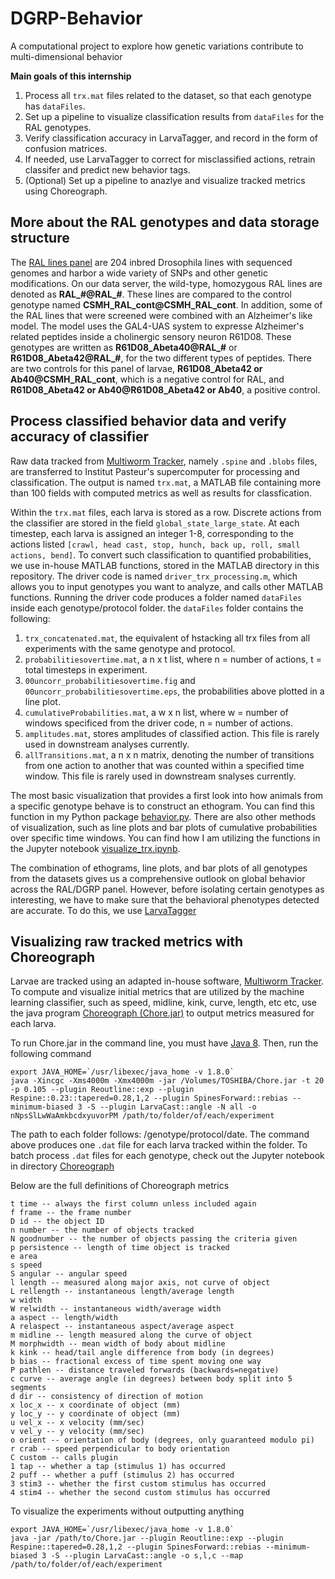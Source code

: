 # DGRP-Behavior
A computational project to explore how genetic variations contribute to multi-dimensional behavior

**Main goals of this internship**
1. Process all `trx.mat` files related to the dataset, so that each genotype has `dataFiles`.
2. Set up a pipeline to visualize classification results from `dataFiles` for the RAL genotypes.
3. Verify classification accuracy in LarvaTagger, and record in the form of confusion matrices. 
4. If needed, use LarvaTagger to correct for misclassified actions, retrain classifer and predict new behavior tags.
5. (Optional) Set up a pipeline to anazlye and visualize tracked metrics using Choreograph.

##  More about the RAL genotypes and data storage structure
The [RAL lines panel](https://www.nature.com/articles/nature10811) are 204 inbred Drosophila lines with sequenced genomes and harbor a wide variety of SNPs and other genetic modifications. On our data server, the wild-type, homozygous RAL lines are denoted as **RAL_#@RAL_#**. These lines are compared to the control genotype named **CSMH_RAL_cont@CSMH_RAL_cont**. In addition, some of the RAL lines that were screened were combined with an Alzheimer's like model. The model uses the GAL4-UAS system to expresse Alzheimer's related peptides inside a cholinergic sensory neuron R61D08. These genotypes are written as **R61D08_Abeta40@RAL_#** or **R61D08_Abeta42@RAL_#**, for the two different types of peptides. There are two controls for this panel of larvae, **R61D08_Abeta42 or Ab40@CSMH_RAL_cont**, which is a negative control for RAL, and **R61D08_Abeta42 or Ab40@R61D08_Abeta42 or Ab40**, a positive control. 

## Process classified behavior data and verify accuracy of classifier
Raw data tracked from [Multiworm Tracker](https://journals.plos.org/plosone/article?id=10.1371/journal.pone.0071706), namely `.spine` and `.blobs` files, are transferred to Institut Pasteur's supercomputer for processing and classification. The output is named `trx.mat`, a MATLAB file containing more than 100 fields with computed metrics as well as results for classfication.

Within the `trx.mat` files, each larva is stored as a row. Discrete actions from the classifier are stored in the field `global_state_large_state`. At each timestep, each larva is assigned an integer 1-8, corresponding to the actions listed `[crawl, head cast, stop, hunch, back up, roll, small actions, bend]`. To convert such classification to quantified probabilities, we use in-house MATLAB functions, stored in the MATLAB directory in this repository. The driver code is named `driver_trx_processing.m`, which allows you to input genotypes you want to analyze, and calls other MATLAB functions. Running the driver code produces a folder named `dataFiles` inside each genotype/protocol folder. the `dataFiles` folder contains the following:
1. `trx_concatenated.mat`, the equivalent of hstacking all trx files from all experiments with the same genotype and protocol.
2. `probabilitiesovertime.mat`, a n x t list, where n = number of actions, t = total timesteps in experiment. 
3. `00uncorr_probabilitiesovertime.fig` and `00uncorr_probabilitiesovertime.eps`, the probabilities above plotted in a line plot.
4. `cumulativeProbabilities.mat`, a w x n list, where w = number of windows specificed from the driver code, n = number of actions. 
5. `amplitudes.mat`, stores amplitudes of classified action. This file is rarely used in downstream analyses currently. 
6. `allTransitions.mat`, a n x n matrix, denoting the number of transitions from one action to another that was counted within a specified time window. This file is rarely used in downstream snalyses currently.

The most basic visualization that provides a first look into how animals from a specific genotype behave is to construct an ethogram. You can find this function in my Python package [behavior.py](https://gitlab.pasteur.fr/anzhou/dgrp-behavior/-/blob/main/behavior.py). There are also other methods of visualization, such as line plots and bar plots of cumulative probabilities over specific time windows. You can find how I am utilizing the functions in the Jupyter notebook [visualize_trx.ipynb](https://gitlab.pasteur.fr/anzhou/dgrp-behavior/-/blob/main/visualize_trx.ipynb).

The combination of ethograms, line plots, and bar plots of all genotypes from the datasets gives us a comprehensive outlook on global behavior across the RAL/DGRP panel. However, before isolating certain genotypes as interesting, we have to make sure that the behavioral phenotypes detected are accurate. To do this, we use [LarvaTagger]([LarvaTagger](https://gitlab.pasteur.fr/nyx/larvatagger.jl))

## Visualizing raw tracked metrics with Choreograph

Larvae are tracked using an adapted in-house software, [Multiworm Tracker](https://journals.plos.org/plosone/article?id=10.1371/journal.pone.0071706). To compute and visualize initial metrics that are utilized by the machine learning classifier, such as speed, midline, kink, curve, length, etc etc, use the java program [Choreograph (Chore.jar)](https://gitlab.pasteur.fr/anzhou/dgrp-behavior/-/blob/main/Choreograph/Chore.jar) to output metrics measured for each larva.

To run Chore.jar in the command line, you must have [Java 8](https://docs.oracle.com/javase/8/docs/technotes/guides/install/mac_jdk.html). Then, run the following command

```
export JAVA_HOME=`/usr/libexec/java_home -v 1.8.0`
java -Xincgc -Xms4000m -Xmx4000m -jar /Volumes/TOSHIBA/Chore.jar -t 20 -p 0.105 --plugin Reoutline::exp --plugin Respine::0.23::tapered=0.28,1,2 --plugin SpinesForward::rebias --minimum-biased 3 -S --plugin LarvaCast::angle -N all -o nNpsSlLwWaAmkbcdxyuvorPM /path/to/folder/of/each/experiment
```
The path to each folder follows: /genotype/protocol/date. The command above produces one `.dat` file for each larva tracked within the folder. To batch process `.dat` files for each genotype, check out the Jupyter notebook in directory [Choreograph](https://gitlab.pasteur.fr/anzhou/dgrp-behavior/-/blob/main/Choreograph)

Below are the full definitions of Choreograph metrics
```
t time -- always the first column unless included again
f frame -- the frame number
D id -- the object ID
n number -- the number of objects tracked
N goodnumber -- the number of objects passing the criteria given
p persistence -- length of time object is tracked
e area
s speed
S angular -- angular speed
l length -- measured along major axis, not curve of object
L rellength -- instantaneous length/average length
w width
W relwidth -- instantaneous width/average width
a aspect -- length/width
A relaspect -- instantaneous aspect/average aspect
m midline -- length measured along the curve of object
M morphwidth -- mean width of body about midline
k kink -- head/tail angle difference from body (in degrees)
b bias -- fractional excess of time spent moving one way
P pathlen -- distance traveled forwards (backwards=negative)
c curve -- average angle (in degrees) between body split into 5 segments
d dir -- consistency of direction of motion
x loc_x -- x coordinate of object (mm)
y loc_y -- y coordinate of object (mm)
u vel_x -- x velocity (mm/sec)
v vel_y -- y velocity (mm/sec)
o orient -- orientation of body (degrees, only guaranteed modulo pi)
r crab -- speed perpendicular to body orientation
C custom -- calls plugin
1 tap -- whether a tap (stimulus 1) has occurred
2 puff -- whether a puff (stimulus 2) has occurred
3 stim3 -- whether the first custom stimulus has occurred
4 stim4 -- whether the second custom stimulus has occurred
```

To visualize the experiments without outputting anything
```
export JAVA_HOME=`/usr/libexec/java_home -v 1.8.0`
java -jar /path/to/Chore.jar --plugin Reoutline::exp --plugin Respine::tapered=0.28,1,2 --plugin SpinesForward::rebias --minimum-biased 3 -S --plugin LarvaCast::angle -o s,l,c --map /path/to/folder/of/each/experiment 
```